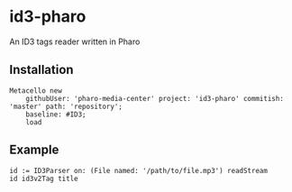 # id3-pharo

An ID3 tags reader written in Pharo

## Installation

```st
Metacello new
    githubUser: 'pharo-media-center' project: 'id3-pharo' commitish: 'master' path: 'repository';
    baseline: #ID3;
    load

```

## Example

```st
id := ID3Parser on: (File named: '/path/to/file.mp3') readStream
id id3v2Tag title
```
